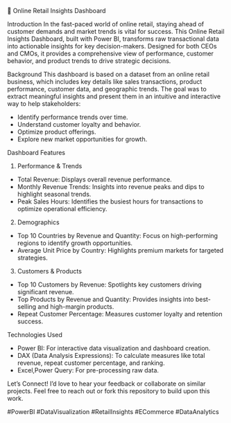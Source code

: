 🌟 Online Retail Insights Dashboard

Introduction
In the fast-paced world of online retail, staying ahead of customer demands and market trends is vital for success. This Online Retail Insights Dashboard, built with Power BI, transforms raw transactional data into actionable insights for key decision-makers. Designed for both CEOs and CMOs, it provides a comprehensive view of performance, customer behavior, and product trends to drive strategic decisions.

Background
This dashboard is based on a dataset from an online retail business, which includes key details like sales transactions, product performance, customer data, and geographic trends. The goal was to extract meaningful insights and present them in an intuitive and interactive way to help stakeholders:
- Identify performance trends over time.
- Understand customer loyalty and behavior.
- Optimize product offerings.
- Explore new market opportunities for growth.

Dashboard Features
1. Performance & Trends
- Total Revenue: Displays overall revenue performance.
- Monthly Revenue Trends: Insights into revenue peaks and dips to highlight seasonal trends.
- Peak Sales Hours: Identifies the busiest hours for transactions to optimize operational efficiency.
2. Demographics
- Top 10 Countries by Revenue and Quantity: Focus on high-performing regions to identify growth opportunities.
- Average Unit Price by Country: Highlights premium markets for targeted strategies.
3. Customers & Products
- Top 10 Customers by Revenue: Spotlights key customers driving significant revenue.
- Top Products by Revenue and Quantity: Provides insights into best-selling and high-margin products.
- Repeat Customer Percentage: Measures customer loyalty and retention success.

Technologies Used
- Power BI: For interactive data visualization and dashboard creation.
- DAX (Data Analysis Expressions): To calculate measures like total revenue, repeat customer percentage, and ranking.
- Excel,Power Query: For pre-processing raw data.

Let’s Connect!
I’d love to hear your feedback or collaborate on similar projects. Feel free to reach out or fork this repository to build upon this work.

#PowerBI #DataVisualization #RetailInsights #ECommerce #DataAnalytics
